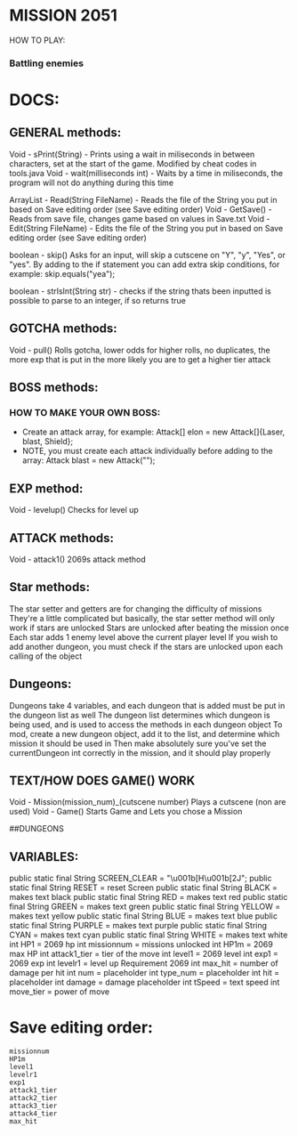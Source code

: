 # MISSION 2051
HOW TO PLAY:

### Battling enemies




# DOCS:
## GENERAL methods:
Void - sPrint(String) - Prints using a wait in miliseconds in between characters, set at the start of the game. Modified by cheat codes in tools.java
Void - wait(milliseconds int) - Waits by a time in miliseconds, the program will not do anything during this time

ArrayList<Object> - Read(String FileName) - Reads the file of the String you put in based on Save editing order (see Save editing order)
Void - GetSave() - Reads from save file, changes game based on values in Save.txt
Void - Edit(String FileName) - Edits the file of the String you put in based on Save editing order (see Save editing order)

boolean - skip() Asks for an input, will skip a cutscene on "Y", "y", "Yes", or "yes". By adding to the if statement you can add extra skip conditions, for example: skip.equals("yea");

boolean - strIsInt(String str) - checks if the string thats been inputted is possible to parse to an integer, if so returns true


## GOTCHA methods:
Void - pull()  Rolls gotcha, lower odds for higher rolls, no duplicates, the more exp that is put in the more likely you are to get a higher tier attack


## BOSS methods:

### HOW TO MAKE YOUR OWN BOSS:

- Create an attack array, for example: Attack[] elon = new Attack[]{Laser, blast, Shield};
- NOTE, you must create each attack individually before adding to the array: Attack blast = new Attack("");

## EXP method:
Void - levelup() Checks for level up

## ATTACK  methods:

Void - attack1() 2069s attack method


## Star methods:
The star setter and getters are for changing the difficulty of missions
They're a little complicated but basically, the star setter method will only work if stars are unlocked
Stars are unlocked after beating the mission once
Each star adds 1 enemy level above the current player level
If you wish to add another dungeon, you must check if the stars are unlocked upon each calling of the object

## Dungeons:
Dungeons take 4 variables, and each dungeon that is added must be put in the dungeon list as well
The dungeon list determines which dungeon is being used, and is used to access the methods in each dungeon object
To mod, create a new dungeon object, add it to the list, and determine which mission it should be used in
Then make absolutely sure you've set the currentDungeon int correctly in the mission, and it should play properly

## TEXT/HOW DOES GAME() WORK
Void - Mission(mission_num)_(cutscene number) Plays a cutscene (non are used)
Void - Game() Starts Game and Lets you chose a Mission 

##DUNGEONS


## VARIABLES:
 public static final String SCREEN_CLEAR = "\u001b[H\u001b[2J";
    public static final String RESET = reset Screen
    public static final String BLACK = makes text black
    public static final String RED = makes text red
    public static final String GREEN = makes text green
    public static final String YELLOW = makes text yellow
    public static final String BLUE = makes text blue
    public static final String PURPLE = makes text purple
    public static final String CYAN = makes text cyan
    public static final String WHITE = makes text white
    int HP1 = 2069 hp
    int missionnum = missions unlocked
    int HP1m = 2069 max HP
    int attack1_tier = tier of the move
    int level1 = 2069 level
    int exp1 = 2069 exp
    int levelr1 = level up Requirement 2069
    int max_hit = number of damage per hit
    int num = placeholder
    int type_num = placeholder
    int hit = placeholder
    int damage = damage placeholder
    int tSpeed = text speed
    int move_tier = power of move

# Save editing order:
    missionnum
    HP1m
    level1
    levelr1
    exp1
    attack1_tier
    attack2_tier
    attack3_tier
    attack4_tier
    max_hit